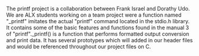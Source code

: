The printf project is a collaboration between Frank Israel and Dorathy Udo. We are ALX students working on a team project were a function named "_printf" imitates the actual "printf" command located in the stdio.h library. It contains some of the basic features and functions found in the manual 3 of "printf"._printf() is a function that performs formatted output conversion and print data. It has several prototypes which will added in our header files and would be referenced throughout our project files on C.

